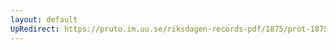 ```yaml
---
layout: default
UpRedirect: https://pruto.im.uu.se/riksdagen-records-pdf/1875/prot-1875--fk--042.pdf
---
```

